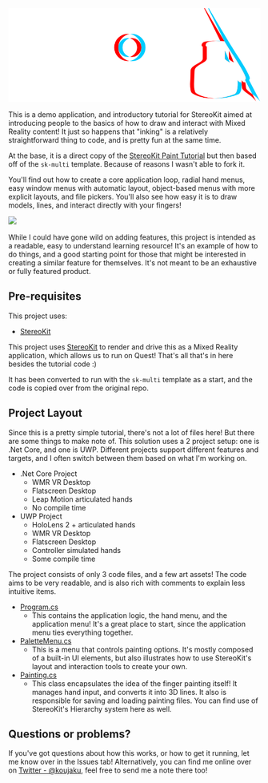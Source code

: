 ![](Assets/StereoKitInkLight.png)

This is a demo application, and introductory tutorial for StereoKit aimed at introducing people to the basics of how to draw and interact with Mixed Reality content! It just so happens that "inking" is a relatively straightforward thing to code, and is pretty fun at the same time.

At the base, it is a direct copy of the [StereoKit Paint Tutorial](https://github.com/StereoKit/StereoKit-PaintTutorial) but then based off of the `sk-multi` template. Because of reasons I wasn't able to fork it.

You'll find out how to create a core application loop, radial hand menus, easy window menus with automatic layout, object-based menus with more explicit layouts, and file pickers. You'll also see how easy it is to draw models, lines, and interact directly with your fingers!

![](Docs/StereoKitInk.jpg)

While I could have gone wild on adding features, this project is intended as a readable, easy to understand learning resource! It's an example of how to do things, and a good starting point for those that might be interested in creating a similar feature for themselves. It's not meant to be an exhaustive or fully featured product.

## Pre-requisites

This project uses:
- [StereoKit](https://stereokit.net/Pages/Guides/Getting-Started.html)

This project uses [StereoKit](https://stereokit.net/) to render and drive this as a Mixed Reality application, which allows us to run on Quest! That's all that's in here besides the tutorial code :)

It has been converted to run with the `sk-multi` template as a start, and the code is copied over from the original repo. 

## Project Layout

Since this is a pretty simple tutorial, there's not a lot of files here! But there are some things to make note of. This solution uses a 2 project setup: one is .Net Core, and one is UWP. Different projects support different features and targets, and I often switch between them based on what I'm working on.

- .Net Core Project
  - WMR VR Desktop
  - Flatscreen Desktop
  - Leap Motion articulated hands
  - No compile time
- UWP Project
  - HoloLens 2 + articulated hands
  - WMR VR Desktop
  - Flatscreen Desktop
  - Controller simulated hands
  - Some compile time

The project consists of only 3 code files, and a few art assets! The code aims to be very readable, and is also rich with comments to explain less intuitive items.

- [Program.cs](Program.cs)
  - This contains the application logic, the hand menu, and the application menu! It's a great place to start, since the application menu ties everything together.
- [PaletteMenu.cs](PaletteMenu.cs)
  - This is a menu that controls painting options. It's mostly composed of a built-in UI elements, but also illustrates how to use StereoKit's layout and interaction tools to create your own.
- [Painting.cs](Painting.cs)
  - This class encapsulates the idea of the finger painting itself! It manages hand input, and converts it into 3D lines. It also is responsible for saving and loading painting files. You can find use of StereoKit's Hierarchy system here as well.

## Questions or problems?

If you've got questions about how this works, or how to get it running, let me know over in the Issues tab! Alternatively, you can find me online over on [Twitter - @koujaku](https://twitter.com/koujaku), feel free to send me a note there too!
